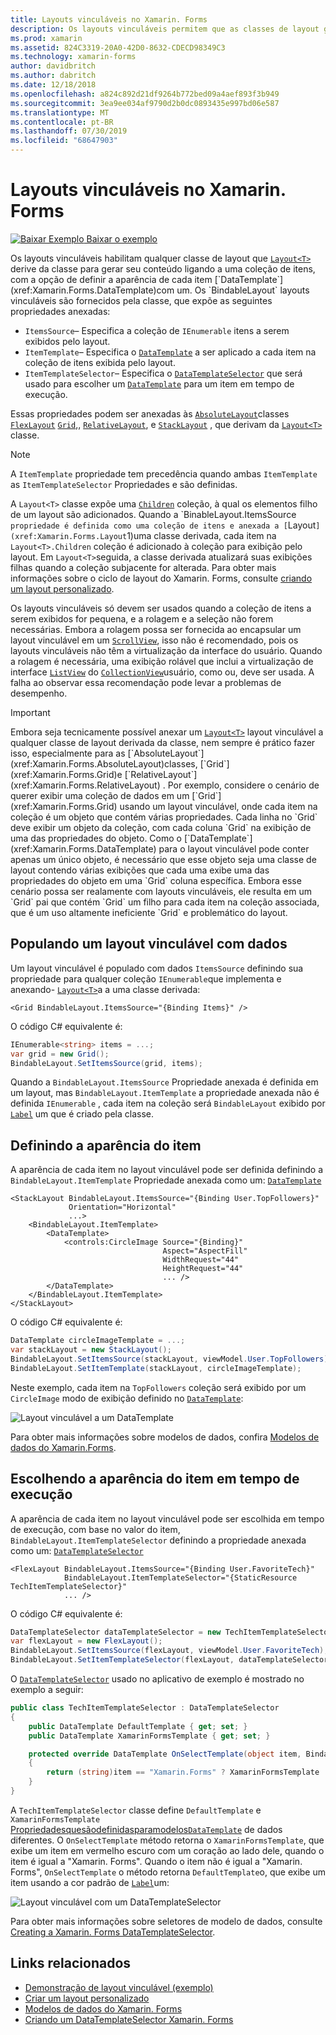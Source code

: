 ```yaml
---
title: Layouts vinculáveis no Xamarin. Forms
description: Os layouts vinculáveis permitem que as classes de layout gerem seu conteúdo ligando-se a uma coleção de itens, com a opção de definir a aparência de cada item com um DataTemplate.
ms.prod: xamarin
ms.assetid: 824C3319-20A0-42D0-8632-CDECD98349C3
ms.technology: xamarin-forms
author: davidbritch
ms.author: dabritch
ms.date: 12/18/2018
ms.openlocfilehash: a824c892d21df9264b772bed09a4aef893f3b949
ms.sourcegitcommit: 3ea9ee034af9790d2b0dc0893435e997bd06e587
ms.translationtype: MT
ms.contentlocale: pt-BR
ms.lasthandoff: 07/30/2019
ms.locfileid: "68647903"
---
```

# <a name="bindable-layouts-in-xamarinforms"></a>Layouts vinculáveis no Xamarin. Forms

[![Baixar Exemplo](~/media/shared/download.png) Baixar o exemplo](https://docs.microsoft.com/samples/xamarin/xamarin-forms-samples/userinterface-bindablelayouts)

Os layouts vinculáveis habilitam qualquer classe de layout que [`Layout<T>`](xref:Xamarin.Forms.Layout`1) derive da classe para gerar seu conteúdo ligando a uma coleção de itens, com a opção de definir a aparência de cada item [`DataTemplate`](xref:Xamarin.Forms.DataTemplate)com um. Os `BindableLayout` layouts vinculáveis são fornecidos pela classe, que expõe as seguintes propriedades anexadas:

- `ItemsSource`– Especifica a coleção de `IEnumerable` itens a serem exibidos pelo layout.
- `ItemTemplate`– Especifica o [`DataTemplate`](xref:Xamarin.Forms.DataTemplate) a ser aplicado a cada item na coleção de itens exibida pelo layout.
- `ItemTemplateSelector`– Especifica o [`DataTemplateSelector`](xref:Xamarin.Forms.DataTemplateSelector) que será usado para escolher um [`DataTemplate`](xref:Xamarin.Forms.DataTemplate) para um item em tempo de execução.

Essas propriedades podem ser anexadas às [`AbsoluteLayout`](xref:Xamarin.Forms.AbsoluteLayout)classes [`FlexLayout`](xref:Xamarin.Forms.FlexLayout) [`Grid`](xref:Xamarin.Forms.Grid),, [`RelativeLayout`](xref:Xamarin.Forms.RelativeLayout), e [`StackLayout`](xref:Xamarin.Forms.StackLayout) , que derivam da [`Layout<T>`](xref:Xamarin.Forms.Layout`1) classe.

> [!NOTE]
> A `ItemTemplate` propriedade tem precedência quando ambas `ItemTemplate` as `ItemTemplateSelector` Propriedades e são definidas.

A `Layout<T>` classe expõe uma [`Children`](xref:Xamarin.Forms.Layout`1.Children) coleção, à qual os elementos filho de um layout são adicionados. Quando a `BinableLayout.ItemsSource` propriedade é definida como uma coleção de itens e anexada a [`Layout<T>`](xref:Xamarin.Forms.Layout`1)uma classe derivada, cada item na `Layout<T>.Children` coleção é adicionado à coleção para exibição pelo layout. Em `Layout<T>`seguida, a classe derivada atualizará suas exibições filhas quando a coleção subjacente for alterada. Para obter mais informações sobre o ciclo de layout do Xamarin. Forms, consulte [criando um layout personalizado](~/xamarin-forms/user-interface/layouts/custom.md).

Os layouts vinculáveis só devem ser usados quando a coleção de itens a serem exibidos for pequena, e a rolagem e a seleção não forem necessárias. Embora a rolagem possa ser fornecida ao encapsular um layout vinculável em um [`ScrollView`](xref:Xamarin.Forms.ScrollView), isso não é recomendado, pois os layouts vinculáveis não têm a virtualização da interface do usuário. Quando a rolagem é necessária, uma exibição rolável que inclui a virtualização de interface [`ListView`](xref:Xamarin.Forms.ListView) do [`CollectionView`](xref:Xamarin.Forms.CollectionView)usuário, como ou, deve ser usada. A falha ao observar essa recomendação pode levar a problemas de desempenho.

> [!IMPORTANT]
>Embora seja tecnicamente possível anexar um [`Layout<T>`](xref:Xamarin.Forms.Layout`1) layout vinculável a qualquer classe de layout derivada da classe, nem sempre é prático fazer isso, especialmente para as [`AbsoluteLayout`](xref:Xamarin.Forms.AbsoluteLayout)classes, [`Grid`](xref:Xamarin.Forms.Grid)e [`RelativeLayout`](xref:Xamarin.Forms.RelativeLayout) . Por exemplo, considere o cenário de querer exibir uma coleção de dados em um [`Grid`](xref:Xamarin.Forms.Grid) usando um layout vinculável, onde cada item na coleção é um objeto que contém várias propriedades. Cada linha no `Grid` deve exibir um objeto da coleção, com cada coluna `Grid` na exibição de uma das propriedades do objeto. Como o [`DataTemplate`](xref:Xamarin.Forms.DataTemplate) para o layout vinculável pode conter apenas um único objeto, é necessário que esse objeto seja uma classe de layout contendo várias exibições que cada uma exibe uma das propriedades do objeto em uma `Grid` coluna específica. Embora esse cenário possa ser realamente com layouts vinculáveis, ele resulta em um `Grid` pai que contém `Grid` um filho para cada item na coleção associada, que é um uso altamente ineficiente `Grid` e problemático do layout.

## <a name="populating-a-bindable-layout-with-data"></a>Populando um layout vinculável com dados

Um layout vinculável é populado com dados `ItemsSource` definindo sua propriedade para qualquer coleção `IEnumerable`que implementa e anexando- [`Layout<T>`](xref:Xamarin.Forms.Layout`1)a a uma classe derivada:

```xaml
<Grid BindableLayout.ItemsSource="{Binding Items}" />
```

O código C# equivalente é:

```csharp
IEnumerable<string> items = ...;
var grid = new Grid();
BindableLayout.SetItemsSource(grid, items);
```

Quando a `BindableLayout.ItemsSource` Propriedade anexada é definida em um layout, mas `BindableLayout.ItemTemplate` a propriedade anexada não é definida `IEnumerable` , cada item na coleção será `BindableLayout` exibido por [`Label`](xref:Xamarin.Forms.Label) um que é criado pela classe.

## <a name="defining-item-appearance"></a>Definindo a aparência do item

A aparência de cada item no layout vinculável pode ser definida definindo a `BindableLayout.ItemTemplate` Propriedade anexada como um: [`DataTemplate`](xref:Xamarin.Forms.DataTemplate)

```xaml
<StackLayout BindableLayout.ItemsSource="{Binding User.TopFollowers}"
             Orientation="Horizontal"
             ...>
    <BindableLayout.ItemTemplate>
        <DataTemplate>
            <controls:CircleImage Source="{Binding}"
                                  Aspect="AspectFill"
                                  WidthRequest="44"
                                  HeightRequest="44"
                                  ... />
        </DataTemplate>
    </BindableLayout.ItemTemplate>
</StackLayout>
```

O código C# equivalente é:

```csharp
DataTemplate circleImageTemplate = ...;
var stackLayout = new StackLayout();
BindableLayout.SetItemsSource(stackLayout, viewModel.User.TopFollowers);
BindableLayout.SetItemTemplate(stackLayout, circleImageTemplate);
```

Neste exemplo, cada item na `TopFollowers` coleção será exibido por um `CircleImage` modo de exibição definido no [`DataTemplate`](xref:Xamarin.Forms.DataTemplate):

![Layout vinculável a um DataTemplate](bindable-layouts-images/top-followers.png "Layout vinculável a um modelo de dados")

Para obter mais informações sobre modelos de dados, confira [Modelos de dados do Xamarin.Forms](~/xamarin-forms/app-fundamentals/templates/data-templates/index.md).

## <a name="choosing-item-appearance-at-runtime"></a>Escolhendo a aparência do item em tempo de execução

A aparência de cada item no layout vinculável pode ser escolhida em tempo de execução, com base no valor do item, `BindableLayout.ItemTemplateSelector` definindo a propriedade anexada como um: [`DataTemplateSelector`](xref:Xamarin.Forms.DataTemplateSelector)

```xaml
<FlexLayout BindableLayout.ItemsSource="{Binding User.FavoriteTech}"
            BindableLayout.ItemTemplateSelector="{StaticResource TechItemTemplateSelector}"
            ... />
```

O código C# equivalente é:

```csharp
DataTemplateSelector dataTemplateSelector = new TechItemTemplateSelector { ... };
var flexLayout = new FlexLayout();
BindableLayout.SetItemsSource(flexLayout, viewModel.User.FavoriteTech);
BindableLayout.SetItemTemplateSelector(flexLayout, dataTemplateSelector);
```

O [`DataTemplateSelector`](xref:Xamarin.Forms.DataTemplateSelector) usado no aplicativo de exemplo é mostrado no exemplo a seguir:

```csharp
public class TechItemTemplateSelector : DataTemplateSelector
{
    public DataTemplate DefaultTemplate { get; set; }
    public DataTemplate XamarinFormsTemplate { get; set; }

    protected override DataTemplate OnSelectTemplate(object item, BindableObject container)
    {
        return (string)item == "Xamarin.Forms" ? XamarinFormsTemplate : DefaultTemplate;
    }
}
```

A `TechItemTemplateSelector` classe define `DefaultTemplate` e `XamarinFormsTemplate` [Propriedadesquesãodefinidasparamodelos`DataTemplate`](xref:Xamarin.Forms.DataTemplate) de dados diferentes. O `OnSelectTemplate` método retorna o `XamarinFormsTemplate`, que exibe um item em vermelho escuro com um coração ao lado dele, quando o item é igual a "Xamarin. Forms". Quando o item não é igual a "Xamarin. Forms", `OnSelectTemplate` o método retorna `DefaultTemplate`o, que exibe um item usando a cor padrão de [`Label`](xref:Xamarin.Forms.Label)um:

![Layout vinculável com um DataTemplateSelector](bindable-layouts-images/favorite-tech.png "Layout vinculável com um seletor de modelo de dados")

Para obter mais informações sobre seletores de modelo de dados, consulte [Creating a Xamarin. Forms DataTemplateSelector](~/xamarin-forms/app-fundamentals/templates/data-templates/selector.md).

## <a name="related-links"></a>Links relacionados

- [Demonstração de layout vinculável (exemplo)](https://docs.microsoft.com/samples/xamarin/xamarin-forms-samples/userinterface-bindablelayouts)
- [Criar um layout personalizado](~/xamarin-forms/user-interface/layouts/custom.md)
- [Modelos de dados do Xamarin. Forms](~/xamarin-forms/app-fundamentals/templates/data-templates/index.md)
- [Criando um DataTemplateSelector Xamarin. Forms](~/xamarin-forms/app-fundamentals/templates/data-templates/selector.md)
